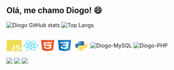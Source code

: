 ## Olá, me chamo Diogo! 😄

![Diogo GitHub stats](https://github-readme-stats-diogofrr.vercel.app/api?username=diogofrr&show_icons=true&theme=radical)
![Top Langs](https://github-readme-stats-diogofrr.vercel.app/api/top-langs/?username=diogofrr&layout=compact)

<div style="display: inline_block">
  <br>
  <img align="center" alt="Diogo-Js" height="30" width="40" src="https://raw.githubusercontent.com/devicons/devicon/master/icons/javascript/javascript-plain.svg" />
  <img align="center" alt="Diogo-React" height="30" width="40" src="https://raw.githubusercontent.com/devicons/devicon/master/icons/react/react-original.svg" />
  <img align="center" alt="Diogo-HTML" height="30" width="40" src="https://raw.githubusercontent.com/devicons/devicon/master/icons/html5/html5-original.svg" />
  <img align="center" alt="Diogo-CSS" height="30" width="40" src="https://raw.githubusercontent.com/devicons/devicon/master/icons/css3/css3-original.svg" />
  <img align="center" alt="Diogo-Python" height="30" width="40" src="https://raw.githubusercontent.com/devicons/devicon/master/icons/python/python-original.svg" />
  <img align="center" alt="Diogo-MySQL" height="30" width="40" src="https://cdn.jsdelivr.net/gh/devicons/devicon/icons/mysql/mysql-original.svg" />
  <img align="center" alt="Diogo-PHP" height="30" width="40" src="https://cdn.jsdelivr.net/gh/devicons/devicon/icons/php/php-original.svg" />
</div>
<br>
<div> 
  <a href="https://wa.me/5531971890386" target="_blank"><img src="https://img.shields.io/badge/WhatsApp-25D366?style=for-the-badge&logo=whatsapp&logoColor=white" target="_blank" /></a>
 <a href="https://www.linkedin.com/mynetwork/" target="_blank"><img src="https://img.shields.io/badge/-LinkedIn-%230077B5?style=for-the-badge&logo=linkedin&logoColor=white" target="_blank" /></a> 
  <a href = "mailto:diogofrr@gmail.com"><img src="https://img.shields.io/badge/Gmail-D14836?style=for-the-badge&logo=gmail&logoColor=white" target="_blank" /></a>

</div>

